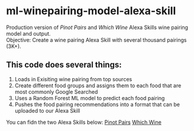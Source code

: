 # ml-winepairing-model-alexa-skill
Production version of *Pinot Pairs* and *Which Wine* Alexa Skills wine pairing model and output.  
Objective: Create a wine pairing Alexa Skill with several thousand pairings (3K+).

## This code does several things:
1. Loads in Exisiting wine pairing from top sources
2. Create different food groups and assigns them to each food that are most commonly Google Searched
3. Uses a Random Forest ML model to predict each food pairing
4. Pushes the food pairing recommendations into a format that can be uploaded to our Alexa Skill

You can fidn the two Alexa Skills below:
[Pinot Pairs](https://www.amazon.com/Peter-Brendan-Pinot-Pairs/dp/B07VVWT7MW/ref=sr_1_1?keywords=pinot+pairs&qid=1578937731&rnid=2941120011&s=digital-skills&sr=1-1)
[Which Wine](https://www.amazon.com/Peter-Brendan-Which-Wine/dp/B07XXQJSCX/ref=sr_1_23?qid=1578005317&s=alexa-skills&sr=1-23)




